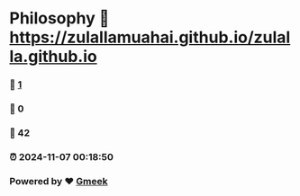 # Philosophy :link: https://zulallamuahai.github.io/zulalla.github.io 
### :page_facing_up: [1](https://zulallamuahai.github.io/zulalla.github.io/tag.html) 
### :speech_balloon: 0 
### :hibiscus: 42 
### :alarm_clock: 2024-11-07 00:18:50 
### Powered by :heart: [Gmeek](https://github.com/Meekdai/Gmeek)
